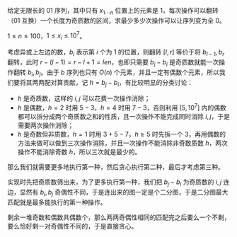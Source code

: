 

给定无限长的 01 序列，其中只有 $x_{1\cdots n}$ 位置上的元素是 $1$，每次操作可以翻转（$01$ 互换）一个长度为奇质数的区间，求最少多少次操作可以让序列变为全 $0$。

$1\leq n\leq 100$，$1\leq x_i\leq 10^7$。

考虑异或上左边的数，$b_i$ 表示第 $i$ 个为 $1$ 的位置，则翻转 $[l,r]$ 等价于将 $b_{l-1},b_{r}$ 翻转，此时 $r-(l-1)=r-l+1=len$，也即只需要 $b_j-b_i$ 是奇质数就能一次操作翻转 $b_i,b_j$。由于 $b$ 序列也只有 $O(n)$ 个元素，并且一定有偶数个元素，所以我们要将其两两配对算贡献，记 $h=b_j-b_i$，有比较明显的分类讨论：

- $h$ 是奇质数，这样的 $i,j$ 可以花费一次操作消除；
- $h$ 是偶数，$h=2$ 时用 $5-3$，$h=4$ 时用 $7-3$，否则利用 $[5,10^7]$ 内的偶数都可以拆分成两个奇质数之和的性质，且一次操作不能完成同时消除 $i,j$，于是需要两次操作消除；
- $h$ 是奇数但非质数，$h=1$ 时用 $3+5-7$，$h\ge 5$ 时先拆一个 $3$，再用偶数的方法来做可以做到三次操作消除，并且一次操作不能消除非奇数质数 $h$，两次操作不能消除奇数 $h$，所以三次就是最少的。

那么我们就需要更多地执行第一种，然后贪心执行第二种，最后才考虑第三种。

实现时先把奇质数筛出来，为了更多执行第一种，我们把 $b_j-b_i$ 为奇质数的 $i,j$ 连边，显然有 $b_i,b_j$ 奇偶性不同，于是连出来的图一定是个二分图，于是二分图最大匹配就是最多能执行的第一种操作。

剩余一堆奇数和偶数共偶数个，那么两两奇偶性相同的匹配完之后要么一个不剩，要么恰好剩一对奇偶性不同的，于是直接贪心。


